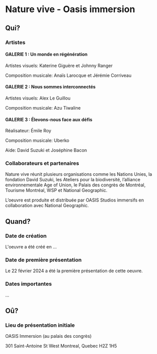 # Nature vive - Oasis immersion
## Qui?
### Artistes
#### GALERIE 1 : Un monde en régénération
Artistes visuels: Katerine Giguère et Johnny Ranger

Composition musicale: Anaïs Larocque et Jérémie Corriveau

#### GALERIE 2 : Nous sommes interconnectés
Artistes visuels: Alex Le Guillou

Composition musicale: Azu Tiwaline

#### GALERIE 3 : Élevons-nous face aux défis
Réalisateur: Émile Roy

Composition musicale: Uberko

Aide: David Suzuki et Joséphine Bacon

### Collaborateurs et partenaires
Nature vive réunit plusieurs organisations comme les Nations Unies, la fondation David Suzuki, les Ateliers pour la biodiversité, l’alliance environnementale Age of Union, le Palais des congrès de Montréal, Tourisme Montréal, WSP et National Geographic.

L’oeuvre est produite et distribuée par OASIS Studios immersifs en collaboration avec National Geographic.

## Quand?

### Date de création 
L'oeuvre a été créé en ...

### Date de première présentation
Le 22 février 2024 a été la première présentation de cette oeuvre.

### Dates importantes
...

## Oû?

### Lieu de présentation initiale
OASIS Immersion (au palais des congrès)

301 Saint-Antoine St West
Montreal, Quebec H2Z 1H5


